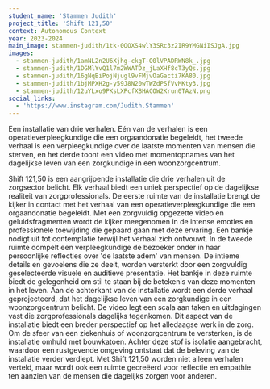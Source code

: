 ```yaml
---
student_name: 'Stammen Judith'
project_title: 'Shift 121,50'
context: Autonomous Context
year: 2023-2024
main_image: stammen-judith/1tk-0OOXS4wlY3SRc3z2IR9YMGNiISJgA.jpg
images:
  - stammen-judith/1amNL2n2U6Xjhg-ckgT-O0lVPADRWN8k_.jpg
  - stammen-judith/1DGMlYvQ1l7m2WWATDz_jLaXHf8cT3yQs.jpg
  - stammen-judith/16gNqBiPojNjugl9vFMjvOaGacti7KA80.jpg
  - stammen-judith/1bjMPXH2g-y59J8N20wTWZdPSfVvMKty3.jpg
  - stammen-judith/12uYLxo9PKsLXPcfXBHACOW2Krun0TAzN.png
social_links:
  - 'https://www.instagram.com/Judith.Stammen'
---
```


Een installatie van drie verhalen. Eén van de verhalen is een operatieverpleegkundige die een orgaandonatie begeleidt, het tweede verhaal is een verpleegkundige over de laatste momenten van mensen die sterven, en het derde toont een video met momentopnames van het dagelijkse leven van een zorgkundige in een woonzorgcentrum.

Shift 121,50 is een aangrijpende installatie die drie verhalen uit de zorgsector belicht. Elk verhaal biedt een uniek perspectief op de dagelijkse realiteit van zorgprofessionals.
De eerste ruimte van de installatie brengt de kijker in contact met het verhaal van een operatieverpleegkundige die een orgaandonatie begeleidt. Met een zorgvuldig opgezette video en geluidsfragmenten wordt de kijker meegenomen in de intense emoties en professionele toewijding die gepaard gaan met deze ervaring. Een bankje nodigt uit tot contemplatie terwijl het verhaal zich ontvouwt.
In de tweede ruimte dompelt een verpleegkundige de bezoeker onder in haar persoonlijke reflecties over 'de laatste adem' van mensen. De intieme details en gevoelens die ze deelt, worden versterkt door een zorgvuldig geselecteerde visuele en auditieve presentatie. Het bankje in deze ruimte biedt de gelegenheid om stil te staan bij de betekenis van deze momenten in het leven.
Aan de achterkant van de installatie wordt een derde verhaal geprojecteerd, dat het dagelijkse leven van een zorgkundige in een woonzorgcentrum belicht. De video legt een scala aan taken en uitdagingen vast die zorgprofessionals dagelijks tegenkomen. Dit aspect van de installatie biedt een breder perspectief op het alledaagse werk in de zorg.
Om de sfeer van een ziekenhuis of woonzorgcentrum te versterken, is de installatie omhuld met bouwkatoen. Achter deze stof is isolatie aangebracht, waardoor een rustgevende omgeving ontstaat dat de beleving van de installatie verder verdiept. Met Shift 121,50 worden niet alleen verhalen verteld, maar wordt ook een ruimte gecreëerd voor reflectie en empathie ten aanzien van de mensen die dagelijks zorgen voor anderen.
